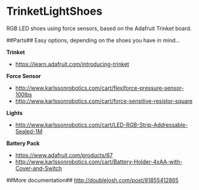 TrinketLightShoes
=================
RGB LED shoes using force sensors, based on the Adafruit Trinket board.

##Parts##
Easy options, depending on the shoes you have in mind...

**Trinket**
 * https://learn.adafruit.com/introducing-trinket

**Force Sensor**
 * http://www.karlssonrobotics.com/cart/flexiforce-pressure-sensor-100lbs
 * http://www.karlssonrobotics.com/cart/force-sensitive-resistor-square

**Lights**
 * http://www.karlssonrobotics.com/cart/LED-RGB-Strip-Addressable-Sealed-1M

**Battery Pack**
 * https://www.adafruit.com/products/67
 * http://www.karlssonrobotics.com/cart/Battery-Holder-4xAA-with-Cover-and-Switch

##More documentation##
http://doublejosh.com/post/81855412865
